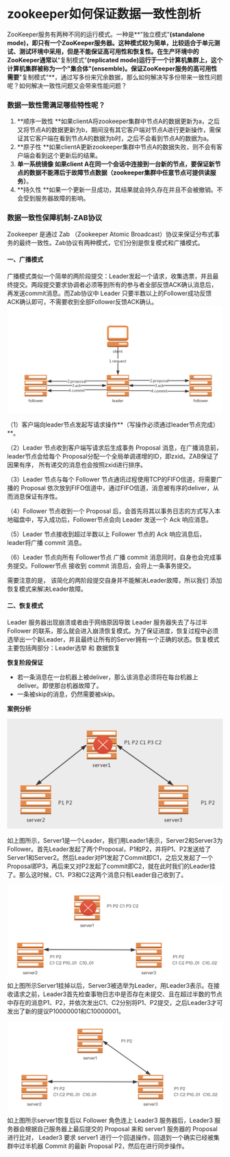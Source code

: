 # **zookeeper如何保证数据一致性剖析**

ZooKeeper服务有两种不同的运行模式。一种是**"独立模式"**\(standalone mode\)，即只有一个ZooKeeper服务器。这种模式较为简单，比较适合于单元测试、测试环境中采用，但是不能保证高可用性和恢复性。在生产环境中的ZooKeeper通常以**"复制模式"**\(replicated mode\)运行于一个计算机集群上，这个计算机集群被称为一个"集合体"\(ensemble\)。保证ZooKeeper服务的高可用性需要**"复制模式"**，通过写多份来冗余数据，那么如何解决写多份带来一致性问题呢？如何解决一致性问题又会带来性能问题？

### 数据一致性需满足哪些特性呢？

1. **顺序一致性 **如果clientA将zookeeper集群中节点A的数据更新为a，之后又将节点A的数据更新为b，期间没有其它客户端对节点A进行更新操作，需保证其它客户端在看到节点A的数据为b时，之后不会看到节点A的数据为a。
2. **原子性 **如果clientA更新zookeeper集群中节点A的数据失败，则不会有客户端会看到这个更新后的结果。
3. **单一系统镜像 **如果client A在同一个会话中连接到一台新的节点，要保证新节点的数据不能滞后于故障节点数据**（zookeeper集群中任意节点可提供读服务）**。
4. **持久性 **如果一个更新一旦成功，其结果就会持久存在并且不会被撤销。不会受到服务器故障的影响。

### **数据一致性保障机制-ZAB协议**

Zookeeper 是通过 Zab （Zookeeper Atomic Broadcast）协议来保证分布式事务的最终一致性。Zab协议有两种模式，它们分别是恢复模式和广播模式。

#### 一、**广播模式**

广播模式类似一个简单的两阶段提交：Leader发起一个请求，收集选票，并且最终提交。两段提交要求协调者必须等到所有的参与者全部反馈ACK确认消息后，再发送commit消息。而Zab协议中 Leader 只要半数以上的Follower成功反馈ACK确认即可，不需要收到全部Follower反馈ACK确认。![](/assets/1.png)

（1）客户端向leader节点发起写请求操作**（写操作必须通过leader节点完成）**。

（2）Leader 节点收到客户端写请求后生成事务 Proposal 消息，在广播消息前，leader节点会给每个 Proposal分配一个全局单调递增的ID，即zxid。ZAB保证了因果有序， 所有递交的消息也会按照zxid进行排序。

（3）Leader 节点与每个 Follower 节点通讯过程使用TCP的FIFO信道，将需要广播的 Proposal 依次放到FIFO信道中，通过FIFO信道，消息被有序的deliver，从而消息保证有序性。

（4）Follower 节点收到一个 Proposal 后，会首先将其以事务日志的方式写入本地磁盘中，写入成功后，Follower节点会向 Leader 发送一个 Ack 响应消息。

（5）Leader 节点接收到超过半数以上 Follower 节点的 Ack 响应消息后，leader将广播 commit 消息。

（6）Leader 节点向所有 Follower节点 广播 commit 消息同时，自身也会完成事务提交。Follower节点 接收到 commit 消息后，会将上一条事务提交。

需要注意的是， 该简化的两阶段提交自身并不能解决Leader故障，所以我们 添加恢复模式来解决Leader故障。

#### 二、**恢复模式**

Leader 服务器出现崩溃或者由于网络原因导致 Leader 服务器失去了与过半 Follower 的联系，那么就会进入崩溃恢复模式。为了保证进度，恢复过程中必须选举出一个新Leader，并且最终让所有的Server拥有一个正确的状态。恢复模式主要包括两部分：Leader选举 和 数据恢复

**恢复阶段保证**

* 若一条消息在一台机器上被deliver，那么该消息必须将在每台机器上deliver。即使那台机器故障了。
* 一条被skip的消息，仍然需要被skip。

**案例分析**

![](/assets/2.png)

如上图所示，Server1是一个Leader，我们用Leader1表示，Server2和Server3为Follower。首先Leader发起了两个Proposal，P1和P2，并将P1、P2发送给了Server1和Server2。然后Leader对P1发起了Commit即C1，之后又发起了一个Proposal即P3，再后来又对P2发起了commit即C2，就在此时我们的Leader挂了。那么这时候，C1、P3和C2这两个消息只有Leader自己收到了。

![](/assets/3.png)如上图所示Server1挂掉以后，Server3被选举为Leader，用Leader3表示。在接收请求之前，Leader3首先检查事物日志中是否存在未提交、且在超过半数的节点中存在的消息P1、P2，并依次发出C1、C2分别将P1、P2提交，之后Leader3才可发出了新的提议P10000001和C10000001。

![](/assets/5.png)如上图所示server1恢复后以 Follower 角色连上 Leader3 服务器后，Leader3 服务器会根据自己服务器上最后提交的 Proposal 来和 server1 服务器的 Proposal 进行比对， Leader3 要求 server1 进行一个回退操作，回退到一个确实已经被集群中过半机器 Commit 的最新 Proposal P2，然后在进行同步操作。

